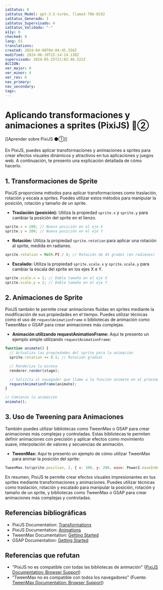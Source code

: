 ```yaml
---
iaStatus: 8
iaStatus_Model: gpt-3.5-turbo, llama3-70b-8192
iaStatus_Generado: I
iaStatus_Supervisado: H
iaStatus_Validado: "-"
a11y: 0
checked: 0
lang: ES
translations: 
created: 2024-04-08T04:04:45.556Z
modified: 2024-06-10T15:14:14.138Z
supervisado: 2024-05-25T21:02:46.522Z
ACCION: 
ver_major: 0
ver_minor: 4
ver_rev: 6
nav_primary: 
nav_secondary: 
tags:
---
```

# Aplicando transformaciones y animaciones a sprites (PixiJS) 🔴②

[[Aprender sobre PixiJS ⚫①]]

En PixiJS, puedes aplicar transformaciones y animaciones a sprites para crear efectos visuales dinámicos y atractivos en tus aplicaciones y juegos web. A continuación, te presento una explicación detallada de cómo hacerlo.

## 1. Transformaciones de Sprite

PixiJS proporciona métodos para aplicar transformaciones como traslación, rotación y escala a sprites. Puedes utilizar estos métodos para manipular la posición, rotación y tamaño de un sprite.

* **Traslación (posición):** Utiliza la propiedad `sprite.x` y `sprite.y` para cambiar la posición del sprite en el lienzo.
```javascript
sprite.x = 100; // Nueva posición en el eje X
sprite.y = 200; // Nueva posición en el eje Y
```
* **Rotación:** Utiliza la propiedad `sprite.rotation` para aplicar una rotación al sprite, medida en radianes.
```javascript
sprite.rotation = Math.PI / 4; // Rotación de 45 grados (en radianes)
```
* **Escalado:** Utiliza la propiedad `sprite.scale.x` y `sprite.scale.y` para cambiar la escala del sprite en los ejes X e Y.
```javascript
sprite.scale.x = 2; // Doble tamaño en el eje X
sprite.scale.y = 2; // Doble tamaño en el eje Y
```

## 2. Animaciones de Sprite

PixiJS también te permite crear animaciones fluidas en sprites mediante la modificación de sus propiedades en el tiempo. Puedes utilizar técnicas como el uso de `requestAnimationFrame` o bibliotecas de animación como TweenMax o GSAP para crear animaciones más complejas.

* **Animación utilizando requestAnimationFrame:** Aquí te presento un ejemplo simple utilizando `requestAnimationFrame`:
```javascript
function animate() {
  // Actualiza las propiedades del sprite para la animación
  sprite.rotation += 0.1; // Rotación gradual

  // Renderiza la escena
  renderer.render(stage);

  // Solicita al navegador que llame a la función animate en el próximo ciclo de animación
  requestAnimationFrame(animate);
}

// Comienza la animación
animate();
```

## 3. Uso de Tweening para Animaciones

También puedes utilizar bibliotecas como TweenMax o GSAP para crear animaciones más complejas y controladas. Estas bibliotecas te permiten definir animaciones con precisión y aplicar efectos como movimiento suave, interpolación de valores y secuencias de animación.

* **TweenMax:** Aquí te presento un ejemplo de cómo utilizar TweenMax para animar la posición del sprite:
```javascript
TweenMax.to(sprite.position, 2, { x: 300, y: 200, ease: Power2.easeInOut });
```

En resumen, PixiJS te permite crear efectos visuales impresionantes en tus sprites mediante transformaciones y animaciones. Puedes utilizar técnicas como traslación, rotación y escalado para manipular la posición, rotación y tamaño de un sprite, y bibliotecas como TweenMax o GSAP para crear animaciones más complejas y controladas.

## Referencias bibliográficas

* PixiJS Documentation: [Transformations](https://pixijs.com/docs/#/en/transforms)
* PixiJS Documentation: [Animations](https://pixijs.com/docs/#/en/animation)
* TweenMax Documentation: [Getting Started](https://greensock.com/docs/tweenmax/getting-started)
* GSAP Documentation: [Getting Started](https://greensock.com/docs/gsap/getting-started)

## Referencias que refutan

* "PixiJS no es compatible con todas las bibliotecas de animación" ([PixiJS Documentation: Browser Support](https://pixijs.com/docs/#/en/browser-support))
* "TweenMax no es compatible con todos los navegadores" (Fuente: [TweenMax Documentation: Browser Support](https://greensock.com/docs/tweenmax/browser-support))

